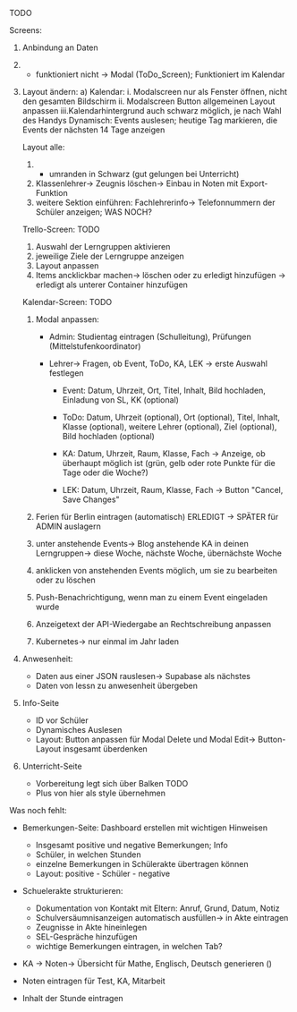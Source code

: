 TODO

Screens:

1. Anbindung an Daten
2. - funktioniert nicht -> Modal (ToDo_Screen); Funktioniert im Kalendar
3. Layout ändern:
   a) Kalendar:
   i. Modalscreen nur als Fenster öffnen, nicht den gesamten Bildschirm
   ii. Modalscreen Button allgemeinen Layout anpassen
   iii.Kalendarhintergrund auch schwarz möglich, je nach Wahl des Handys
   Dynamisch: Events auslesen; heutige Tag markieren, die Events der nächsten 14 Tage anzeigen

   Layout alle:

   1. - umranden in Schwarz (gut gelungen bei Unterricht)
   2. Klassenlehrer-> Zeugnis löschen-> Einbau in Noten mit Export-Funktion
   3. weitere Sektion einführen: Fachlehrerinfo-> Telefonnummern der Schüler anzeigen; WAS NOCH?

   Trello-Screen: TODO

   1. Auswahl der Lerngruppen aktivieren
   2. jeweilige Ziele der Lerngruppe anzeigen
   3. Layout anpassen
   4. Items ancklickbar machen-> löschen oder zu erledigt hinzufügen -> erledigt als unterer Container hinzufügen

   Kalendar-Screen: TODO

   1. Modal anpassen:

      - Admin: Studientag eintragen (Schulleitung), Prüfungen (Mittelstufenkoordinator)
      - Lehrer-> Fragen, ob Event, ToDo, KA, LEK -> erste Auswahl festlegen

        - Event: Datum, Uhrzeit, Ort, Titel, Inhalt, Bild hochladen, Einladung von SL, KK (optional)
        - ToDo: Datum, Uhrzeit (optional), Ort (optional), Titel, Inhalt, Klasse (optional), weitere Lehrer (optional), Ziel (optional), Bild hochladen (optional)

        - KA: Datum, Uhrzeit, Raum, Klasse, Fach -> Anzeige, ob überhaupt möglich ist (grün, gelb oder rote Punkte für die Tage oder die Woche?)
        - LEK: Datum, Uhrzeit, Raum, Klasse, Fach
          -> Button "Cancel, Save Changes"

   2. Ferien für Berlin eintragen (automatisch) ERLEDIGT -> SPÄTER für ADMIN auslagern
   3. unter anstehende Events-> Blog anstehende KA in deinen Lerngruppen-> diese Woche, nächste Woche, übernächste Woche
   4. anklicken von anstehenden Events möglich, um sie zu bearbeiten oder zu löschen
   5. Push-Benachrichtigung, wenn man zu einem Event eingeladen wurde
   6. Anzeigetext der API-Wiedergabe an Rechtschreibung anpassen
   7. Kubernetes-> nur einmal im Jahr laden

4. Anwesenheit:

   - Daten aus einer JSON rauslesen-> Supabase als nächstes
   - Daten von lessn zu anwesenheit übergeben

5. Info-Seite

   - ID vor Schüler
   - Dynamisches Auslesen
   - Layout: Button anpassen für Modal Delete und Modal Edit-> Button-Layout insgesamt überdenken

6. Unterricht-Seite
   - Vorbereitung legt sich über Balken TODO
   - Plus von hier als style übernehmen

Was noch fehlt:

- Bemerkungen-Seite: Dashboard erstellen mit wichtigen Hinweisen

  - Insgesamt positive und negative Bemerkungen; Info
  - Schüler, in welchen Stunden
  - einzelne Bemerkungen in Schülerakte übertragen können
  - Layout: positive - Schüler - negative

- Schuelerakte strukturieren:

  - Dokumentation von Kontakt mit Eltern: Anruf, Grund, Datum, Notiz
  - Schulversäumnisanzeigen automatisch ausfüllen-> in Akte eintragen
  - Zeugnisse in Akte hineinlegen
  - SEL-Gespräche hinzufügen
  - wichtige Bemerkungen eintragen, in welchen Tab?

- KA -> Noten-> Übersicht für Mathe, Englisch, Deutsch generieren ()

- Noten eintragen für Test, KA, Mitarbeit
- Inhalt der Stunde eintragen
